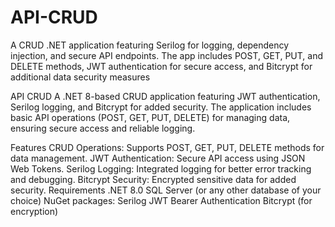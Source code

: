 # API-CRUD
A CRUD .NET application featuring Serilog for logging, dependency injection, and secure API endpoints. The app includes POST, GET, PUT, and DELETE methods, JWT authentication for secure access, and Bitcrypt for additional data security measures

API CRUD
A .NET 8-based CRUD application featuring JWT authentication, Serilog logging, and Bitcrypt for added security. The application includes basic API operations (POST, GET, PUT, DELETE) for managing data, ensuring secure access and reliable logging.

Features
CRUD Operations: Supports POST, GET, PUT, DELETE methods for data management.
JWT Authentication: Secure API access using JSON Web Tokens.
Serilog Logging: Integrated logging for better error tracking and debugging.
Bitcrypt Security: Encrypted sensitive data for added security.
Requirements
.NET 8.0
SQL Server (or any other database of your choice)
NuGet packages:
Serilog
JWT Bearer Authentication
Bitcrypt (for encryption)
